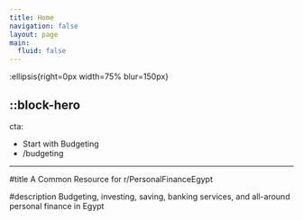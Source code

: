 ```yaml
---
title: Home
navigation: false
layout: page
main:
  fluid: false
---
```


:ellipsis{right=0px width=75% blur=150px}

::block-hero
---
cta:
  - Start with Budgeting
  - /budgeting
---

#title
A Common Resource for r/PersonalFinanceEgypt

#description
Budgeting, investing, saving, banking services, and all-around personal finance in Egypt


